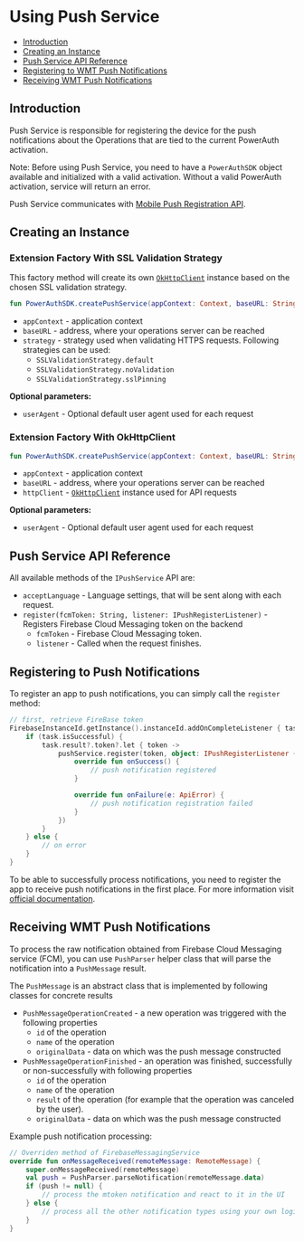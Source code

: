# Using Push Service

<!-- begin remove -->
- [Introduction](#introduction)
- [Creating an Instance](#creating-an-instance)
- [Push Service API Reference](#push-service-api-reference)
- [Registering to WMT Push Notifications](#registering-to-push-notifications)
- [Receiving WMT Push Notifications](#receiving-wmt-push-notifications)
<!-- end -->

## Introduction

Push Service is responsible for registering the device for the push notifications about the Operations that are tied to the current PowerAuth activation.

<!-- begin box warning -->
Note: Before using Push Service, you need to have a `PowerAuthSDK` object available and initialized with a valid activation. Without a valid PowerAuth activation, service will return an error.
<!-- end -->

Push Service communicates with [Mobile Push Registration API](https://github.com/wultra/powerauth-webflow/blob/develop/docs/Mobile-Push-Registration-API.md).

## Creating an Instance

### Extension Factory With SSL Validation Strategy

This factory method will create its own [`OkHttpClient`](https://square.github.io/okhttp/) instance based on the chosen SSL validation strategy.

```kotlin
fun PowerAuthSDK.createPushService(appContext: Context, baseURL: String, strategy: SSLValidationStrategy): IPushService
```

- `appContext` - application context
- `baseURL` - address, where your operations server can be reached
- `strategy` - strategy used when validating HTTPS requests. Following strategies can be used:
    - `SSLValidationStrategy.default`
    - `SSLValidationStrategy.noValidation`
    - `SSLValidationStrategy.sslPinning`

__Optional parameters:__

- `userAgent` - Optional default user agent used for each request

### Extension Factory With OkHttpClient

```kotlin
fun PowerAuthSDK.createPushService(appContext: Context, baseURL: String, httpClient: OkHttpClient): IPushService
```
- `appContext` - application context
- `baseURL` - address, where your operations server can be reached
- `httpClient` - [`OkHttpClient`](https://square.github.io/okhttp/) instance used for API requests

__Optional parameters:__

- `userAgent` - Optional default user agent used for each request

## Push Service API Reference

All available methods of the `IPushService` API are:

- `acceptLanguage` - Language settings, that will be sent along with each request.
- `register(fcmToken: String, listener: IPushRegisterListener)` - Registers Firebase Cloud Messaging token on the backend
    - `fcmToken` - Firebase Cloud Messaging token.
    - `listener` - Called when the request finishes.

## Registering to Push Notifications

To register an app to push notifications, you can simply call the `register` method:

```kotlin
// first, retrieve FireBase token
FirebaseInstanceId.getInstance().instanceId.addOnCompleteListener { task ->
    if (task.isSuccessful) {
        task.result?.token?.let { token ->
            pushService.register(token, object: IPushRegisterListener {
                override fun onSuccess() {
                    // push notification registered
                }

                override fun onFailure(e: ApiError) {
                    // push notification registration failed
                }
            })
        }       
    } else {
        // on error
    }
}
```

To be able to successfully process notifications, you need to register the app to receive push notifications in the first place. For more information visit [official documentation](https://firebase.google.com/docs/cloud-messaging/android/client).

## Receiving WMT Push Notifications

To process the raw notification obtained from Firebase Cloud Messaging service (FCM), you can use `PushParser` helper class that will parse the notification into a `PushMessage` result.

The `PushMessage` is an abstract class that is implemented by following classes for concrete results

- `PushMessageOperationCreated` - a new operation was triggered with the following properties
  -  `id` of the operation
  -  `name` of the operation
  -  `originalData` - data on which was the push message constructed
- `PushMessageOperationFinished` - an operation was finished, successfully or non-successfully with following properties
  -  `id` of the operation
  -  `name` of the operation
  -  `result` of the operation (for example that the operation was canceled by the user).
  -  `originalData` - data on which was the push message constructed


Example push notification processing:

```kotlin
// Overriden method of FirebaseMessagingService
override fun onMessageReceived(remoteMessage: RemoteMessage) {
    super.onMessageReceived(remoteMessage)
    val push = PushParser.parseNotification(remoteMessage.data)
    if (push != null) {
        // process the mtoken notification and react to it in the UI
    } else {
        // process all the other notification types using your own logic
    }
}
```
